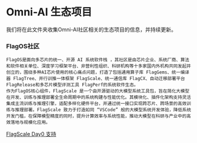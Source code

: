 # Omni-AI 生态项目

我们将在此文件夹收集Omni-AI社区相关的生态项目的信息，并持续更新。

### FlagOS社区

    FlagOS是面向多芯片的统一、开源 AI 系统软件栈 ，其社区是由芯片企业、系统厂商、算法和软件相关单位、深度学习框架平台、非营利性组织、科研机构等十多家国内外机构共同发起并创立的，围绕多种AI芯片使用的核心痛点问题，打造了包括通用算子库 FlagGems、统一编译器 FlagTree、并行训推一体框架 FlagScale、统一通信库 FlagCX、自动迁移部署平台 FlagRelease和多芯片模型评测工具 FlagPerf的系统软件生态。
    作为FlagOS核心组件，FlagScale 是一个由开源驱动的大模型系统工具包，旨在简化大模型在开发、训练与推理部署全生命周期中的系统构建与性能优化。其模块化、插件化架构支持灵活集成主流训练与推理引擎，适配多样化硬件平台，并通过统一接口实现跨芯片、跨场景的高效训练与推理部署。FlagScale 致力于打造如同 “VSCode” 般的大模型系统开发体验，降低系统开发门槛，在保障模型精度的同时，提升计算效率与系统性能，推动大模型在科研与产业中的高效落地与规模化应用。

[FlagScale Day0 支持](https://github.com/FlagOpen/FlagScale/pull/630)